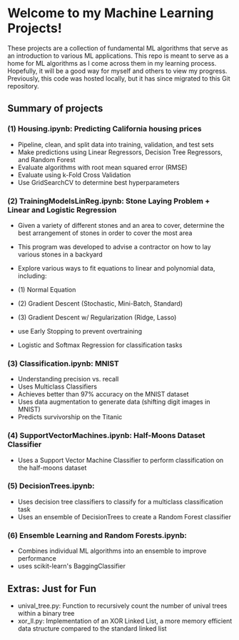 # Welcome to my Machine Learning Projects!
These projects are a collection of fundamental ML algorithms that serve as an introduction to various ML applications. This repo is meant to serve as a 
home for ML algorithms as I come across them in my learning process. Hopefully, it will be a good way for myself and others to view my progress. 
Previously, this code was hosted locally, but it has since migrated to this Git repository.

## Summary of projects

### (1) Housing.ipynb: Predicting California housing prices
- Pipeline, clean, and split data into training, validation, and test sets
- Make predictions using Linear Regressors, Decision Tree Regressors, and Random Forest
- Evaluate algorithms with root mean squared error (RMSE)
- Evaluate using k-Fold Cross Validation
- Use GridSearchCV to determine best hyperparameters

### (2) TrainingModelsLinReg.ipynb: Stone Laying Problem + Linear and Logistic Regression
- Given a variety of different stones and an area to cover, determine the best arrangement of stones in order to cover the most area
- This program was developed to advise a contractor on how to lay various stones in a backyard

- Explore various ways to fit equations to linear and polynomial data, including:
- (1) Normal Equation
- (2) Gradient Descent (Stochastic, Mini-Batch, Standard)
- (3) Gradient Descent w/ Regularization (Ridge, Lasso)

- use Early Stopping to prevent overtraining
- Logistic and Softmax Regression for classification tasks

### (3) Classification.ipynb: MNIST
- Understanding precision vs. recall
- Uses Multiclass Classifiers 
- Achieves better than 97% accuracy on the MNIST dataset
- Uses data augmentation to generate data (shifting digit images in MNIST)
- Predicts survivorship on the Titanic

### (4) SupportVectorMachines.ipynb: Half-Moons Dataset Classifier
- Uses a Support Vector Machine Classifier to perform classification on the half-moons dataset

### (5) DecisionTrees.ipynb: 
- Uses decision tree classifiers to classify for a multiclass classification task
- Uses an ensemble of DecisionTrees to create a Random Forest classifier

### (6) Ensemble Learning and Random Forests.ipynb: 
- Combines individual ML algorithms into an ensemble to improve performance
- uses scikit-learn's BaggingClassifier

## Extras: Just for Fun
- unival_tree.py: Function to recursively count the number of unival trees within a binary tree
- xor_ll.py: Implementation of an XOR Linked List, a more memory efficient data structure compared to the standard linked list

























